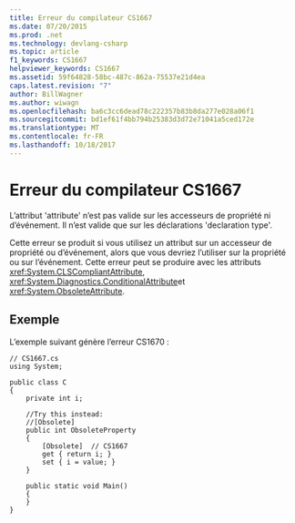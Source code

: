 ```yaml
---
title: Erreur du compilateur CS1667
ms.date: 07/20/2015
ms.prod: .net
ms.technology: devlang-csharp
ms.topic: article
f1_keywords: CS1667
helpviewer_keywords: CS1667
ms.assetid: 59f64828-58bc-487c-862a-75537e21d4ea
caps.latest.revision: "7"
author: BillWagner
ms.author: wiwagn
ms.openlocfilehash: ba6c3cc6dead78c222357b83b8da277e028a06f1
ms.sourcegitcommit: bd1ef61f4bb794b25383d3d72e71041a5ced172e
ms.translationtype: MT
ms.contentlocale: fr-FR
ms.lasthandoff: 10/18/2017
---
```

# <a name="compiler-error-cs1667"></a>Erreur du compilateur CS1667
L’attribut 'attribute' n’est pas valide sur les accesseurs de propriété ni d’événement. Il n’est valide que sur les déclarations 'declaration type'.  
  
 Cette erreur se produit si vous utilisez un attribut sur un accesseur de propriété ou d’événement, alors que vous devriez l’utiliser sur la propriété ou sur l’événement. Cette erreur peut se produire avec les attributs <xref:System.CLSCompliantAttribute>, <xref:System.Diagnostics.ConditionalAttribute>et <xref:System.ObsoleteAttribute>.  
  
## <a name="example"></a>Exemple  
 L’exemple suivant génère l’erreur CS1670 :  
  
```  
// CS1667.cs  
using System;  
  
public class C  
{  
    private int i;  
  
    //Try this instead:  
    //[Obsolete]  
    public int ObsoleteProperty  
    {  
        [Obsolete]  // CS1667  
        get { return i; }  
        set { i = value; }  
    }  
  
    public static void Main()  
    {  
    }  
}  
```
